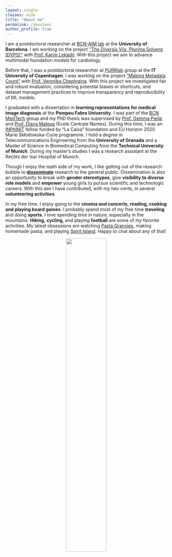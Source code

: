 ```yaml
---
layout: single
classes: wide
title: "About me"
permalink: /aboutme/
author_profile: true
---
```

I am a postdoctoral researcher at [BCN-AIM lab](https://www.bcn-aim.org/) at the **University of Barcelona**. I am working on the project ["The Diversis Viis, Plurima Solvens (DVPS)"](https://www.bcn-aim.org/dvps/) with [Prof. Karim Lekadir](https://www.bcn-aim.org/about-us/the-team/). With this project we aim to advance multimodal foundation models for cardiology.

Before that, I was a postdoctoral researcher at [PURRlab](https://purrlab.github.io/) group at the **IT University of Copenhagen**. I was working on the project [“Making Metadata Count"](https://ameliajimenez.github.io/portfolio/portfolio-4) with [Prof. Veronika Cheplygina](https://veronikach.com/). With this project we investigated fair and robust evaluation, considering potential biases or shortcuts, and dataset management practices to improve transparency and reproducibility of ML models.


I graduated with a dissertation in **learning representations for medical image diagnosis** at the **Pompeu Fabra University**. I was part of the [BCN MedTech](https://www.upf.edu/web/bcn-medtech/) group and my PhD thesis was supervised by [Prof. Gemma Piella](https://www.upf.edu/web/simbiosys/entry/-/-/37215/adscripcion/gemma-piella) and [Prof. Diana Mateus](https://www.ls2n.fr/annuaire/Diana%20MATEUS/) (Ecole Centrale Nantes). During this time, I was an [INPhINIT](https://fundacionlacaixa.org/en/inphinit-doctoral-fellowships-call) fellow funded by “La Caixa” foundation and EU Horizon 2020 Marie Skłodowska-Curie programme. I hold a degree in Telecommunications Engineering from the **University of Granada** and a Master of Science in Biomedical Computing from the **Technical University of Munich**. During my master’s studies I was a research assistant at the Rechts der Isar Hospital of Munich.

Though I enjoy the math side of my work, I like getting out of the research bubble to **[disseminate](https://ameliajimenez.github.io/outreach/)** research to the general public. Dissemination is also an opportunity to break with **gender stereotypes**, give **visibility to diverse role models** and **empower** young girls to pursue scientific and technologic careers. With this aim I have contributed, with my two cents, in several **volunteering activities**.

In my free time, I enjoy going to the **cinema and concerts, reading, cooking and playing board games**. I probably spend most of my free time **traveling** and doing **sports**. I love spending time in nature, especially in the mountains. **Hiking**, **cycling**, and playing **football** are some of my favorite activities. My latest obsessions are watching [Pasta Grannies](https://www.youtube.com/@pastagrannies), making homemade pasta, and playing [Spirit Island](https://boardgamegeek.com/boardgame/162886/spirit-island). Happy to chat about any of that!

<p align="center"><img width="50%" src="../images/travessa-montseny.jpg"  /></p>
